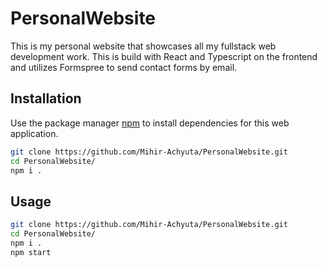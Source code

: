 # PersonalWebsite

This is my personal website that showcases all my fullstack web development work. This is build with React and Typescript on the frontend and utilizes Formspree to send contact forms by email.

## Installation

Use the package manager [npm](npmjs.com) to install dependencies for this web application.

```bash
git clone https://github.com/Mihir-Achyuta/PersonalWebsite.git
cd PersonalWebsite/
npm i .
```

## Usage

```bash
git clone https://github.com/Mihir-Achyuta/PersonalWebsite.git
cd PersonalWebsite/
npm i .
npm start
```

